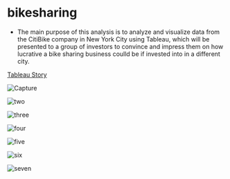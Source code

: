 # bikesharing

- The main purpose of this analysis is to analyze and visualize data from the CitiBike company in New York City using Tableau, which will be presented to a group of investors to convince and impress them on how lucrative a bike sharing business coulld be if invested into in a different city.

[Tableau Story]([url](https://public.tableau.com/app/profile/kennan.foust/viz/ChallengeStory_16796021210920/ChallengeStory?publish=yes))

![Capture](https://user-images.githubusercontent.com/119345840/227361368-6c115360-fb75-413e-86ae-9e8bac5ae783.PNG)

![two](https://user-images.githubusercontent.com/119345840/227361381-35703bd0-fa60-438b-a206-cd55c810fc69.PNG)

![three](https://user-images.githubusercontent.com/119345840/227361408-b2ec1d86-ef35-4560-93b9-b0b73b3670ba.PNG)

![four](https://user-images.githubusercontent.com/119345840/227361457-bb4122c4-cb7a-4049-891d-8f5a372a23f6.PNG)

![five](https://user-images.githubusercontent.com/119345840/227361481-aabe5d21-7d43-4b61-95d7-12ec2a1c43df.PNG)

![six](https://user-images.githubusercontent.com/119345840/227361504-f1c0179d-ee70-4bca-a685-50adb19fd0b3.PNG)

![seven](https://user-images.githubusercontent.com/119345840/227361531-f8f0490b-fddf-4903-99bc-89345ba5ea8a.PNG)
